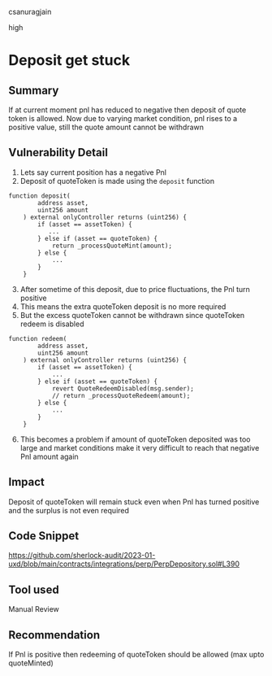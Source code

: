 csanuragjain

high

# Deposit get stuck

## Summary
If at current moment pnl has reduced to negative then deposit of quote token is allowed. Now due to varying market condition, pnl rises to a positive value, still the quote amount cannot be withdrawn

## Vulnerability Detail
1. Lets say current position has a negative Pnl
2. Deposit of quoteToken is made using the `deposit` function

```solidity
function deposit(
        address asset,
        uint256 amount
    ) external onlyController returns (uint256) {
        if (asset == assetToken) {
           ...
        } else if (asset == quoteToken) {
            return _processQuoteMint(amount);
        } else {
            ...
        }
    }
```

3. After sometime of this deposit, due to price fluctuations, the Pnl turn positive
4. This means the extra quoteToken deposit is no more required
5. But the excess quoteToken cannot be withdrawn since quoteToken redeem is disabled

```solidity
function redeem(
        address asset,
        uint256 amount
    ) external onlyController returns (uint256) {
        if (asset == assetToken) {
            ...
        } else if (asset == quoteToken) {
            revert QuoteRedeemDisabled(msg.sender);
            // return _processQuoteRedeem(amount);
        } else {
            ...
        }
    }
```

6. This becomes a problem if amount of quoteToken deposited was too large and market conditions make it very difficult to reach that negative Pnl amount again

## Impact
Deposit of quoteToken will remain stuck even when Pnl has turned positive and the surplus is not even required

## Code Snippet
https://github.com/sherlock-audit/2023-01-uxd/blob/main/contracts/integrations/perp/PerpDepository.sol#L390

## Tool used
Manual Review

## Recommendation
If Pnl is positive then redeeming of quoteToken should be allowed (max upto quoteMinted)

